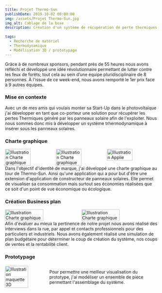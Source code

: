 ```yaml
---
title: Projet Thermo-Sun
publishDate: 2019-10-02 00:00:00
img: /assets/Projet Thermo-Sun.jpg
img_alt: Cablage de la boxe
description: Création d'un système de récupération de perte thermiques sous les panneaux solaires.
  
tags:
  - Recherche de matériel
  - Thermodynamique
  - Modélisation 3D / prototypage 
---
```

Grâce à de nombreux sponsors, pendant près de 55 heures nous avons
réfléchi et développé une idée révolutionnaire permettant de lutter contre
les feux de forêts; tout cela au sein d’une équipe pluridisciplinaire de 8
personnes. À l'issue de ce week-end, nous avons remporté le 1er prix
face à 9 autres équipes.

### Mise en contexte
Avec un de mes amis qui voulais monter sa Start-Up dans le photovoltaïque j'ai développer en tant que co-porteur une solution pour récupérer les pertes Thermiques généré par les panneaux solaire afin de l'exploiter. Nous nous sommes donc mis à développer un système trhermodynamique à insérer sous les panneaux solaires. 


### Charte graphique 

<div style="display:flex; justify-content:center;">
    <img src="/assets/Charte graphique Thermo-Sun 1.jpg" alt="Illustration Charte graphique" width="50%">
    <img src="/assets/Charte graphique Thermo-Sun 2.jpg" alt="Illustration Charte graphique" width="50%">
    <img src="/assets/Charte graphique Thermo-Sun 3.jpg" alt="Illustration Applie" width="50%">
</div>
Dans l'objectif d'identité de marque, j'ai développé une charte graphique au tour de Thermo-Sun. Ainsi qu'une application qui a pour but d'être une extension d'application de constructeur de panneaux solaires. Elle permet de visualiser sa consommation mais surtout ses économies réalisées que ce soit d'un point de vue économique ou écologique.

### Création Business plan

<div style="display:flex; justify-content:center;">
    <img src="/assets/Etude clients thermo-sun.jpg" alt="Illustration Charte graphique" width="50%">
    <img src="/assets/Business thermo-sun.jpg" alt="Illustration Charte graphique" width="50%">
</div>
Afin d'évaluer au mieux la pertinence de notre projet nous avons réalisé des interviews dans la rue, par appel et contacts professionnels pour des particuliers et industriels. Nous avons également réalisé une simulation de plan budgétaire pour déterminer le coup de création du système, nos coups de ventes et la rentabilité client.

### Prototypage 

<div style="display:flex; align-items:center;">
    <img src="/assets/Maquette3D termo-sun.jpg" alt="Illustration maquette 3D" width="60%" style="margin-right:10px;">
    <p style="margin-left:10px;">
    Pour permettre une meilleur visualisation du prototype, j'ai modéliser un ensemble de pièce permettant l'assemblage du système.</p>
</div>
